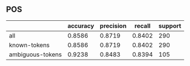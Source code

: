 
## POS

|                  | accuracy | precision | recall | support |
|------------------|----------|-----------|--------|---------|
| all              | 0.8586   | 0.8719    | 0.8402 | 290     |
| known-tokens     | 0.8586   | 0.8719    | 0.8402 | 290     |
| ambiguous-tokens | 0.9238   | 0.8483    | 0.8394 | 105     |

